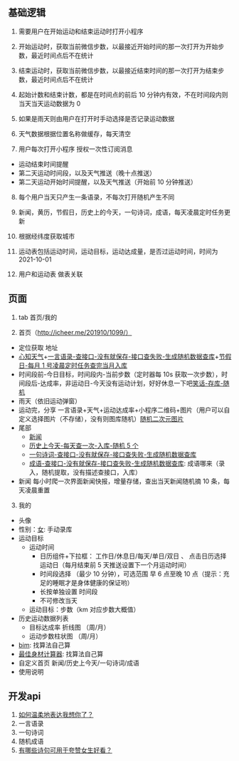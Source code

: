## 基础逻辑

1. 需要用户在开始运动和结束运动时打开小程序

2. 开始运动时，获取当前微信步数，以最接近开始时间的那一次打开为开始步数，最近时间点后不在统计

3. 结束运动时，获取当前微信步数，以最接近结束时间的那一次打开为结束步数，最近时间点后不在统计

4. 起始计数和结束计数，都是在时间点的前后 10 分钟内有效，不在时间段内则当天当天运动数据为 0

5. 如果是雨天则由用户在打开时手动选择是否记录运动数据

6. 天气数据根据位置名称做缓存，每天清空

7. 用户每次打开小程序 授权一次性订阅消息

- 运动结束时间提醒
- 第二天运动时间段，以及天气推送（晚十点推送）
- 第二天运动开始时间提醒，以及天气推送（开始前 10 分钟推送）

8. 每个用户当天只产生一条语录，不每次打开随机产生不同

9. 新闻，黄历，节假日，历史上的今天，一句诗词，成语，每天凌晨定时任务更新

10. 根据经纬度获取城市

11. 运动表包括运动时间，运动目标，运动达成量，是否过运动时间，时间为2021-10-01

12. 用户和运动表 做表关联

## 页面

1. tab 首页/我的

2. 首页（http://icheer.me/201910/1099/）

- 定位获取 地址
- [心知天气](https://www.seniverse.com/pricing)+[一言语录-查接口-没有就保存-接口查失败-生成随机数据查库](http://api.52hyjs.com/)+[节假日-每月 1 号凌晨定时任务查完当月入库](https://www.juhe.cn/docs/api/id/606)
- 时间段前-今日目标，时间段内-当前步数（定时器每 10s 获取一次步数），时间段后-达成率，非运动日-今天没有运动计划，好好休息一下吧[笑话-存库-随机](https://www.juhe.cn/docs/api/id/95)
- 雨天（依旧运动弹窗）
- 运动完，分享 一言语录+天气+运动达成率+小程序二维码+图片（用户可以自定义选择图片（不存储），没有则图库随机）[随机二次元图片](https://acg.yanwz.cn/api.php)
- 尾部
  - [新闻](https://www.juhe.cn/docs/api/id/235)
  - [历史上今天-每天查一次-入库-随机 5 个](https://www.juhe.cn/docs/api/id/63)
  - [一句诗词-查接口-没有就保存-接口查失败-生成随机数据查库](https://gushi.ci/)
  - [成语-查接口-没有就保存-接口查失败-生成随机数据查库](https://www.juhe.cn/docs/api/id/157): 成语哪来（录入，随机提取，没有描述查接口，入库）
- 新闻 每小时爬一次界面新闻快报，增量存储，查出当天新闻随机摘 10 条，每天凌晨重置

3. 我的

- 头像
- 性别：[女](https://www.zhihu.com/question/432063155): 手动录库
- 运动目标
  - 运动时间
    - 日历组件+下拉框： 工作日/休息日/每天/单日/双日 、 点击日历选择运动日（每月结束前 5 天推送设置下一个月运动时间）
    - 时间段选择 （最少 10 分钟），可选范围 早 6 点至晚 10 点（提示：充足的睡眠才是身体健康的保证哟）
    - 长按单独设置 时间段
    - 不可修改当天
  - 运动目标：步数（km 对应步数大概值）
- 历史运动数据列表
  - 目标达成率 折线图 （周/月）
  - 运动步数柱状图 （周/月）
- [bim](https://www.juhe.cn/docs/api/id/571): 找算法自己算
- [最佳身材计算器](https://www.juhe.cn/docs/api/id/607): 找算法自己算
- 自定义首页 新闻/历史上今天/一句诗词/成语
- 使用说明

## 开发api

1. [如何温柔地表达我想你了？](https://www.zhihu.com/question/357640100)
2. 一言语录
3. 一句诗词
4. 随机成语
5. [有哪些诗句可用于夸赞女生好看？](https://www.zhihu.com/question/432063155 )
